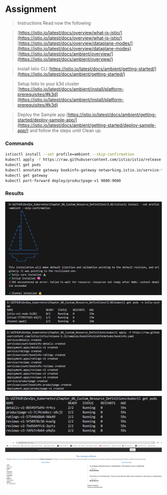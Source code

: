 # Assignment

> Instructions
> Read now the following

> [https://istio.io/latest/docs/overview/what-is-istio/](https://istio.io/latest/docs/overview/what-is-istio/)
> [https://istio.io/latest/docs/overview/dataplane-modes/](https://istio.io/latest/docs/overview/dataplane-modes)
> [https://istio.io/latest/docs/ambient/overview/](https://istio.io/latest/docs/ambient/overview/)

> Install Istio CLI [https://istio.io/latest/docs/ambient/getting-started/](https://istio.io/latest/docs/ambient/getting-started/)

> Setup Istio to your k3d cluster [https://istio.io/latest/docs/ambient/install/platform-prerequisites/#k3d](https://istio.io/latest/docs/ambient/install/platform-prerequisites/#k3d)

> Deploy the Sample app [https://istio.io/latest/docs/ambient/getting-started/deploy-sample-app/](https://istio.io/latest/docs/ambient/getting-started/deploy-sample-app/) and follow the steps until Clean up.


### Commands

```bash
istioctl install --set profile=ambient --skip-confirmation
kubectl apply -f https://raw.githubusercontent.com/istio/istio/release-1.21/samples/bookinfo/platform/kube/bookinfo.yaml
kubectl get pods
kubectl annotate gateway bookinfo-gateway networking.istio.io/service-type=ClusterIP --namespace=default
kubectl get gateway
kubectl port-forward deploy/productpage-v1 9080:9080
```

### Results

![alt text](image-4.png)

![alt text](image-3.png)

![alt text](image-2.png)

![alt text](image-1.png)

![alt text](image.png)